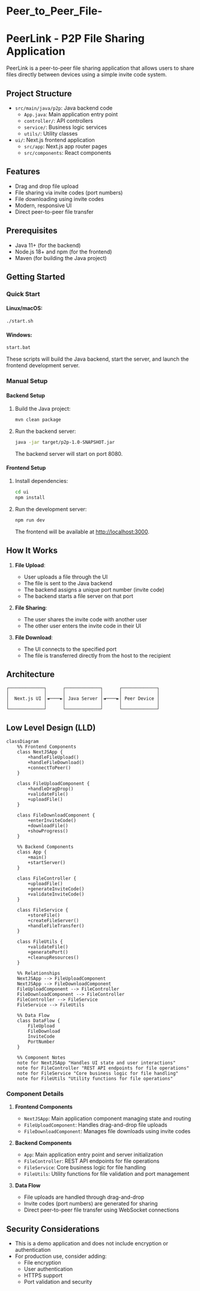# Peer_to_Peer_File-

# PeerLink - P2P File Sharing Application

PeerLink is a peer-to-peer file sharing application that allows users to share files directly between devices using a simple invite code system.

## Project Structure

- `src/main/java/p2p`: Java backend code
  - `App.java`: Main application entry point
  - `controller/`: API controllers
  - `service/`: Business logic services
  - `utils/`: Utility classes
- `ui/`: Next.js frontend application
  - `src/app`: Next.js app router pages
  - `src/components`: React components

## Features

- Drag and drop file upload
- File sharing via invite codes (port numbers)
- File downloading using invite codes
- Modern, responsive UI
- Direct peer-to-peer file transfer

## Prerequisites

- Java 11+ (for the backend)
- Node.js 18+ and npm (for the frontend)
- Maven (for building the Java project)

## Getting Started

### Quick Start

#### Linux/macOS:
```bash
./start.sh
```

#### Windows:
```bash
start.bat
```

These scripts will build the Java backend, start the server, and launch the frontend development server.

### Manual Setup

#### Backend Setup

1. Build the Java project:
   ```bash
   mvn clean package
   ```

2. Run the backend server:
   ```bash
   java -jar target/p2p-1.0-SNAPSHOT.jar
   ```

   The backend server will start on port 8080.

#### Frontend Setup

1. Install dependencies:
   ```bash
   cd ui
   npm install
   ```

2. Run the development server:
   ```bash
   npm run dev
   ```

   The frontend will be available at [http://localhost:3000](http://localhost:3000).

## How It Works

1. **File Upload**:
   - User uploads a file through the UI
   - The file is sent to the Java backend
   - The backend assigns a unique port number (invite code)
   - The backend starts a file server on that port

2. **File Sharing**:
   - The user shares the invite code with another user
   - The other user enters the invite code in their UI

3. **File Download**:
   - The UI connects to the specified port
   - The file is transferred directly from the host to the recipient

## Architecture

```
┌─────────────┐      ┌─────────────┐      ┌─────────────┐
│             │      │             │      │             │
│  Next.js UI │◄────►│ Java Server │◄────►│ Peer Device │
│             │      │             │      │             │
└─────────────┘      └─────────────┘      └─────────────┘
```

## Low Level Design (LLD)

```mermaid
classDiagram
    %% Frontend Components
    class NextJSApp {
        +handleFileUpload()
        +handleFileDownload()
        +connectToPeer()
    }
    
    class FileUploadComponent {
        +handleDragDrop()
        +validateFile()
        +uploadFile()
    }
    
    class FileDownloadComponent {
        +enterInviteCode()
        +downloadFile()
        +showProgress()
    }

    %% Backend Components
    class App {
        +main()
        +startServer()
    }
    
    class FileController {
        +uploadFile()
        +generateInviteCode()
        +validateInviteCode()
    }
    
    class FileService {
        +storeFile()
        +createFileServer()
        +handleFileTransfer()
    }
    
    class FileUtils {
        +validateFile()
        +generatePort()
        +cleanupResources()
    }

    %% Relationships
    NextJSApp --> FileUploadComponent
    NextJSApp --> FileDownloadComponent
    FileUploadComponent --> FileController
    FileDownloadComponent --> FileController
    FileController --> FileService
    FileService --> FileUtils

    %% Data Flow
    class DataFlow {
        FileUpload
        FileDownload
        InviteCode
        PortNumber
    }

    %% Component Notes
    note for NextJSApp "Handles UI state and user interactions"
    note for FileController "REST API endpoints for file operations"
    note for FileService "Core business logic for file handling"
    note for FileUtils "Utility functions for file operations"
```

### Component Details

1. **Frontend Components**
   - `NextJSApp`: Main application component managing state and routing
   - `FileUploadComponent`: Handles drag-and-drop file uploads
   - `FileDownloadComponent`: Manages file downloads using invite codes

2. **Backend Components**
   - `App`: Main application entry point and server initialization
   - `FileController`: REST API endpoints for file operations
   - `FileService`: Core business logic for file handling
   - `FileUtils`: Utility functions for file validation and port management

3. **Data Flow**
   - File uploads are handled through drag-and-drop
   - Invite codes (port numbers) are generated for sharing
   - Direct peer-to-peer file transfer using WebSocket connections

## Security Considerations

- This is a demo application and does not include encryption or authentication
- For production use, consider adding:
  - File encryption
  - User authentication
  - HTTPS support
  - Port validation and security

